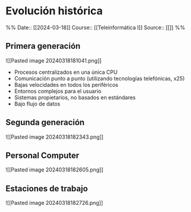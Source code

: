 # Evolución histórica

%%
Date:: [[2024-03-18]]
Course:: [[Teleinformática I]]
Source:: [[]]
%%

## Primera generación

![[Pasted image 20240318181041.png]]
- Procesos centralizados en una única CPU
- Comunicación punto a punto (utilizando tecnologías telefónicas, x25)
- Bajas velocidades en todos los periféricos
- Entornos complejos para el usuario
- Sistemas propietarios, no basados en estándares
- Bajo flujo de datos


## Segunda generación 
![[Pasted image 20240318182343.png]]

## Personal Computer
![[Pasted image 20240318182605.png]]

## Estaciones de trabajo
![[Pasted image 20240318182726.png]]

